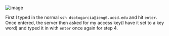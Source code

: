 ![image](https://github.com/dsoto0125/cse15l-lab-reports/assets/156368824/2b4e623b-811a-4d2d-bc34-9a816a6a45d3)

First I typed in the normal `ssh dsotogarcia@ieng6.ucsd.edu` and hit `enter`. Once entered, the server then asked for my access key(I have it set to a key word) and typed it in with `enter` once again for step 4.
